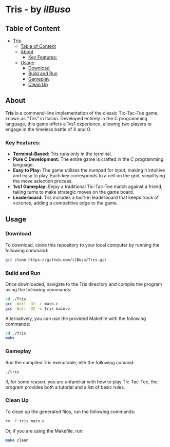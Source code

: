 # Tris - by *ilBuso*

## Table of Content
- [Tris](#tris---by-ilbuso)
  - [Table of Content](#table-of-content)
  - [About](#about)
    - [Key Features:](#key-features)
  - [Usage](#usage)
    - [Download](#download)
    - [Build and Run](#build-and-run)
    - [Gameplay](#gameplay)
    - [Clean Up](#clean-up)

## About

**Tris** is a command-line implementation of the classic Tic-Tac-Toe game, known as "Tris" in Italian. Developed entirely in the C programming language, this game offers a 1vs1 experience, allowing two players to engage in the timeless battle of X and O.

### Key Features:
- **Terminal-Based:** Tris runs only in the terminal.
- **Pure C Development:** The entire game is crafted in the C programming language.
- **Easy to Play:** The game utilizes the numpad for input, making it intuitive and easy to play. Each key corresponds to a cell on the grid, simplifying the move selection process.
- **1vs1 Gameplay:** Enjoy a traditional Tic-Tac-Toe match against a friend, taking turns to make strategic moves on the game board.
- **Leaderboard:** Tris includes a built-in leaderboard that keeps track of victories, adding a competitive edge to the game.


## Usage

### Download
To download, clone this repository to your local computer by running the following command:
```Bash
git clone https://github.com/ilBuso/Tris.git
```

### Build and Run
Once downloaded, navigate to the Tris directory and compile the program using the following commands:
```Bash
cd ./Tris
gcc -Wall -O2 -c main.c
gcc -Wall -O2 -o tris main.o
```
Alternatively, you can use the provided Makefile with the following commands:
```Bash
cd ./Tris
make
```

### Gameplay
Run the compiled Tris executable, eith the following comand:

```Bash
./tris
```
If, for some reason, you are unfamiliar with how to play Tic-Tac-Toe, the program provides both a tutorial and a list of basic rules.

### Clean Up

To clean up the generated files, run the following commands:
```Bash
rm -f tris main.o
```
Or, if you are using the Makefile, run:
```Bash
make clean
```
